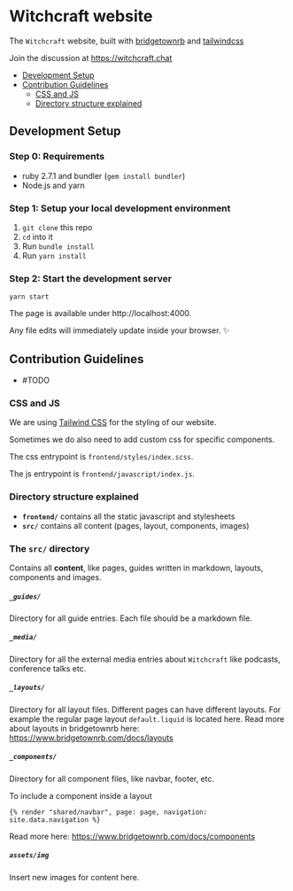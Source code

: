 # Witchcraft website

The `Witchcraft` website, built with [bridgetownrb](https://bridgetownrb.com) and [tailwindcss](https://tailwindcss.com/)

Join the discussion at https://witchcraft.chat

- [Development Setup](#development-setup)
- [Contribution Guidelines](#contribution-guidelines)
  - [CSS and JS](#css-and-js)
  - [Directory structure explained](#directory-structure-explained)

## Development Setup

### Step 0: Requirements

- ruby 2.7.1 and bundler (`gem install bundler`)
- Node.js and yarn

### Step 1: Setup your local development environment

1. `git clone` this repo
2. `cd` into it
3. Run `bundle install`
4. Run `yarn install`

### Step 2: Start the development server

```
yarn start
```

The page is available under http://localhost:4000.

Any file edits will immediately update inside your browser. ✨

## Contribution Guidelines

- #TODO

### CSS and JS

We are using [Tailwind CSS](https://tailwindcss.com) for the styling of our website.

Sometimes we do also need to add custom css for specific components.

The css entrypoint is `frontend/styles/index.scss`.

The js entrypoint is `frontend/javascript/index.js`.

### Directory structure explained

- **`frontend/`** contains all the static javascript and stylesheets
- **`src/`** contains all content (pages, layout, components, images)

### The `src/` directory

Contains all **content**, like pages, guides written in markdown, layouts, 
components and images.

##### `_guides/`

Directory for all guide entries. Each file should be a markdown file.

##### `_media/`

Directory for all the external media entries about `Witchcraft` like podcasts, conference talks etc.

##### `_layouts/`

Directory for all layout files. Different pages can have different layouts.
For example the regular page layout `default.liquid` is located here. Read more
about layouts in bridgetownrb here: https://www.bridgetownrb.com/docs/layouts

##### `_components/`

Directory for all component files, like navbar, footer, etc.

To include a component inside a layout

```liquid
{% render "shared/navbar", page: page, navigation: site.data.navigation %}
```

Read more here: https://www.bridgetownrb.com/docs/components

##### `assets/img`

Insert new images for content here.

